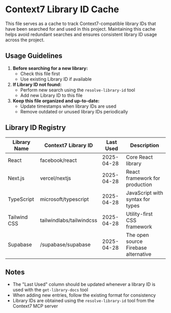 # Context7 Library ID Cache

This file serves as a cache to track Context7-compatible library IDs that have been searched for and used in this project. Maintaining this cache helps avoid redundant searches and ensures consistent library ID usage across the project.

## Usage Guidelines

1. **Before searching for a new library:**
   - Check this file first
   - Use existing Library ID if available
2. **If Library ID not found:**
   - Perform new search using the `resolve-library-id` tool
   - Add new Library ID to this file
3. **Keep this file organized and up-to-date:**
   - Update timestamps when library IDs are used
   - Remove outdated or unused library IDs periodically

## Library ID Registry

| Library Name | Context7 Library ID | Last Used | Description |
|-------------|-------------------|-----------|-------------|
| React | facebook/react | 2025-04-28 | Core React library |
| Next.js | vercel/nextjs | 2025-04-28 | React framework for production |
| TypeScript | microsoft/typescript | 2025-04-28 | JavaScript with syntax for types |
| Tailwind CSS | tailwindlabs/tailwindcss | 2025-04-28 | Utility-first CSS framework |
| Supabase | /supabase/supabase | 2025-04-28 | The open source Firebase alternative |

## Notes

- The "Last Used" column should be updated whenever a library ID is used with the `get-library-docs` tool
- When adding new entries, follow the existing format for consistency
- Library IDs are obtained using the `resolve-library-id` tool from the Context7 MCP server